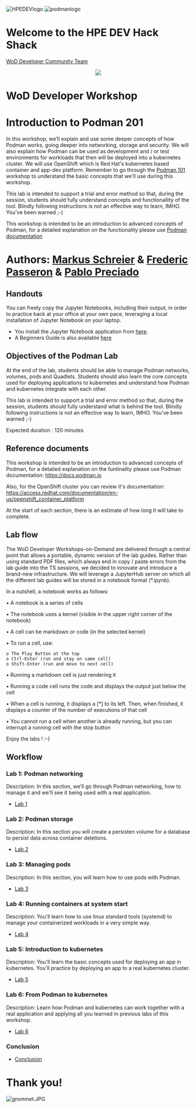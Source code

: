 ![HPEDEVlogo](Pictures/hpe-dev-logo.png)    ![podmanlogo](Pictures/podman-logo.png)  

# Welcome to the HPE DEV Hack Shack
[WoD Developer Community Team](https://wod.io)

<p align="center">
<img src="Pictures/hackshackdisco.png">

</p>

# WoD Developer Workshop



# Introduction to Podman 201
In this workshop, we’ll explain and use some deeper concepts of how Podman works, going deeper into networking, storage and security. We will also explain how Podman can be used as development and / or test environments for workloads that then will be deployed into a kubernetes cluster. We will use OpenShift which is Red Hat's kubernetes based container and app-dev platform.
Remember to go through the [Podman 101](https://developer.hpe.com/hackshack/workshop/46) workshop to understand the basic concepts that we'll use during this workshop.

This lab is intended to support a trial and error method so that, during the session, students should fully understand concepts and functionallity of the tool. Blindly following instructions is not an effective way to learn, IMHO. You've been warned ;-)

This workshop is intended to be an introduction to advanced concepts of Podman, for a detailed explanation on the functionality please use [Podman documentation]( https://docs.podman.io)

# Authors: [Markus Schreier](mailto:mschreie@redhat.com) & [Frederic Passeron](mailto:frederic.passeron@hpe.com) & [Pablo Preciado](mailto:ppreciad@redhat.com) 

## Handouts
You can freely copy the Jupyter Notebooks, including their output, in order to practice back at your office at your own pace, leveraging a local installation of Jupyter Notebook on your laptop.
- You install the Jupyter Notebook application from [here](https://jupyter.org/install). 
- A Beginners Guide is also available [here](https://jupyter-notebook-beginner-guide.readthedocs.io/en/latest/what_is_jupyter.html)

## Objectives of the Podman Lab
At the end of the lab, students should be able to manage Podman networks, volumes, pods and Quadlets. Students should also learn the core concepts used for deploying applications to kubernetes and understand how Podman and kubernetes integrate with each other.

This lab is intended to support a trial and error method so that, during the session, students should fully understand what is behind the tool. Blindly following instructions is not an effective way to learn, IMHO. You've been warned ;-)

Expected duration : 120 minutes

## Reference documents
This workshop is intended to be an introduction to advanced concepts of Podman, for a detailed explanation on the funtinality please use Podman documentation: https://docs.podman.io

Also, for the OpenShift cluster you can review it's documentation: https://access.redhat.com/documentation/en-us/openshift_container_platform

At the start of each section, there is an estimate of how long it will take to complete.


## Lab flow
The WoD Developer Workshops-on-Demand are delivered through a central point that allows a portable, dynamic version of the lab guides. Rather than using standard PDF files, which always end in copy / paste errors from the lab guide into the TS sessions, we decided to innovate and introduce a brand-new infrastructure. We will leverage a JupyterHub server on which all the different lab guides will be stored in a notebook format (*.ipynb).

In a nutshell, a notebook works as follows:

• A notebook is a series of cells

• The notebook uses a kernel (visible in the upper right corner of the notebook)

• A cell can be markdown or code (in the selected kernel)

• To run a cell, use:

    o The Play Button at the top
    o Ctrl-Enter (run and stay on same cell)
    o Shift-Enter (run and move to next cell)
    
• Running a markdown cell is just rendering it

• Running a code cell runs the code and displays the output just below the cell

• When a cell is running, it displays a [*] to its left. Then, when finished, it displays a counter of the number of executions of that cell

• You cannot run a cell when another is already running, but you can interrupt a running cell with the stop button

Enjoy the labs ! :-)

## Workflow

### Lab 1: Podman networking
Description: In this section, we’ll go through Podman networking, how to manage it and we'll see it being used with a real application.
* [Lab 1](1-WKSHP-Podman-networking.ipynb)

### Lab 2: Podman storage
Description: In this section you will create a persisten volume for a database to persist data across container deletions.
* [Lab 2](2-WKSHP-Podman-storage.ipynb)

### Lab 3: Managing pods
Description: In this section, you will learn how to use pods with Podman.
* [Lab 3](3-WKSHP-Managing-pods.ipynb)

### Lab 4: Running containers at system start
Description: You'll learn how to use linux standard tools (systemd) to manage your containerized workloads in a very simple way.
* [Lab 4](4-WKSHP-Running-containers-at-system-start.ipynb)

### Lab 5: Introduction to kubernetes
Description: You'll learn the basic concepts used for deploying an app in kubernetes. You'll practice by deploying an app to a real kubernetes cluster.
* [Lab 5](5-WKSHP-Introduction-to-kubernetes.ipynb)

### Lab 6: From Podman to kubernetes
Description: Learn how Podman and kubernetes can work together with a real application and applying all you learned in previous labs of this workshop.
* [Lab 6](6-WKSHP-From-Podman-to-kubernetes.ipynb)

### Conclusion
* [Conclusion](7-WKSHP-Conclusion.ipynb)

# Thank you!
![grommet.JPG](Pictures/grommet.JPG)


```ssh

```
